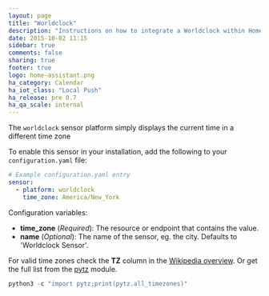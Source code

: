 ```yaml
---
layout: page
title: "Worldclock"
description: "Instructions on how to integrate a Worldclock within Home Assistant."
date: 2015-10-02 11:15
sidebar: true
comments: false
sharing: true
footer: true
logo: home-assistant.png
ha_category: Calendar
ha_iot_class: "Local Push"
ha_release: pre 0.7
ha_qa_scale: internal
---
```



The `worldclock` sensor platform simply displays the current time in a different time zone

To enable this sensor in your installation, add the following to your `configuration.yaml` file:

```yaml
# Example configuration.yaml entry
sensor:
  - platform: worldclock
    time_zone: America/New_York
```

Configuration variables:

- **time_zone** (*Required*): The resource or endpoint that contains the value.
- **name** (*Optional*): The name of the sensor, eg. the city. Defaults to 'Worldclock Sensor'.

For valid time zones check the **TZ** column in the [Wikipedia overview](https://en.wikipedia.org/wiki/List_of_tz_database_time_zones). Or get the full list from the [pytz](https://pypi.python.org/pypi/pytz) module.

```python
python3 -c "import pytz;print(pytz.all_timezones)"
```
